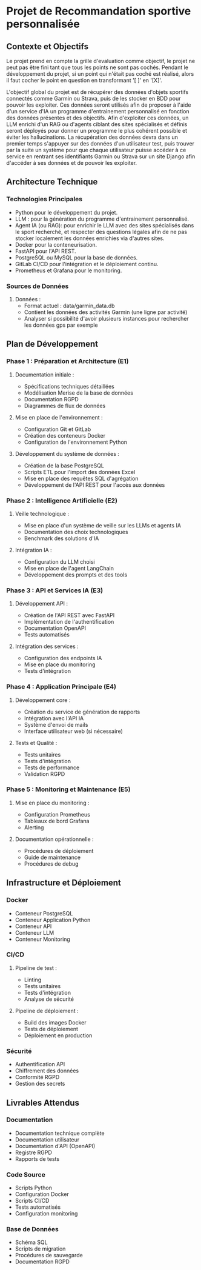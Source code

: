 # Projet de Recommandation sportive personnalisée

## Contexte et Objectifs
Le projet prend en compte la grille d'evaluation comme objectif, le projet ne peut pas être fini tant que tous les points ne sont pas cochés.
Pendant le développement du projet, si un point qui n'était pas coché est réalisé, alors il faut cocher le point en question en transformant '[ ]' en '[X]'.

L'objectif global du projet est de récupérer des données d'objets sportifs connectés comme Garmin ou Strava, puis de les stocker en BDD pour pouvoir les exploiter. Ces données seront utilisés afin de proposer à l'aide d'un service d'IA un programme d'entrainement personnalisé en fonction des données présentes et des objectifs. Afin d'exploiter ces données, un LLM enrichi d'un RAG ou d'agents ciblant des sites spécialisés et définis seront déployés pour donner un programme le plus cohérent possible et éviter les hallucinations. La récupération des données devra dans un premier temps s'appuyer sur des données d'un utilisateur test, puis trouver par la suite un système pour que chaque utilisateur puisse accéder à ce service en rentrant ses identifiants Garmin ou Strava sur un site Django afin d'accéder à ses données et de pouvoir les exploiter.

## Architecture Technique

### Technologies Principales
- Python pour le développement du projet.
- LLM : pour la génération du programme d'entrainement personnalisé.
- Agent IA (ou RAG): pour enrichir le LLM avec des sites spécialisés dans le sport recherché, et respecter des questions légales afin de ne pas stocker localement les données enrichies via d'autres sites.
- Docker pour la conteneurisation.
- FastAPI pour l'API REST.
- PostgreSQL ou MySQL pour la base de données.
- GitLab CI/CD pour l'intégration et le déploiement continu.
- Prometheus et Grafana pour le monitoring.

### Sources de Données
1. Données :
   - Format actuel : data/garmin_data.db
   - Contient les données des activités Garmin (une ligne par activité)
   - Analyser si possibilité d'avoir plusieurs instances pour rechercher les données gps par exemple

## Plan de Développement

### Phase 1 : Préparation et Architecture (E1)
1. Documentation initiale :
   - Spécifications techniques détaillées
   - Modélisation Merise de la base de données
   - Documentation RGPD
   - Diagrammes de flux de données

2. Mise en place de l'environnement :
   - Configuration Git et GitLab
   - Création des conteneurs Docker
   - Configuration de l'environnement Python

3. Développement du système de données :
   - Création de la base PostgreSQL
   - Scripts ETL pour l'import des données Excel
   - Mise en place des requêtes SQL d'agrégation
   - Développement de l'API REST pour l'accès aux données

### Phase 2 : Intelligence Artificielle (E2)
1. Veille technologique :
   - Mise en place d'un système de veille sur les LLMs et agents IA
   - Documentation des choix technologiques
   - Benchmark des solutions d'IA

2. Intégration IA :
   - Configuration du LLM choisi
   - Mise en place de l'agent LangChain
   - Développement des prompts et des tools

### Phase 3 : API et Services IA (E3)
1. Développement API :
   - Création de l'API REST avec FastAPI
   - Implémentation de l'authentification
   - Documentation OpenAPI
   - Tests automatisés

2. Intégration des services :
   - Configuration des endpoints IA
   - Mise en place du monitoring
   - Tests d'intégration

### Phase 4 : Application Principale (E4)
1. Développement core :
   - Création du service de génération de rapports
   - Intégration avec l'API IA
   - Système d'envoi de mails
   - Interface utilisateur web (si nécessaire)

2. Tests et Qualité :
   - Tests unitaires
   - Tests d'intégration
   - Tests de performance
   - Validation RGPD

### Phase 5 : Monitoring et Maintenance (E5)
1. Mise en place du monitoring :
   - Configuration Prometheus
   - Tableaux de bord Grafana
   - Alerting

2. Documentation opérationnelle :
   - Procédures de déploiement
   - Guide de maintenance
   - Procédures de debug

## Infrastructure et Déploiement

### Docker
- Conteneur PostgreSQL
- Conteneur Application Python
- Conteneur API
- Conteneur LLM
- Conteneur Monitoring

### CI/CD
1. Pipeline de test :
   - Linting
   - Tests unitaires
   - Tests d'intégration
   - Analyse de sécurité

2. Pipeline de déploiement :
   - Build des images Docker
   - Tests de déploiement
   - Déploiement en production

### Sécurité
- Authentification API
- Chiffrement des données
- Conformité RGPD
- Gestion des secrets

## Livrables Attendus

### Documentation
- Documentation technique complète
- Documentation utilisateur
- Documentation d'API (OpenAPI)
- Registre RGPD
- Rapports de tests

### Code Source
- Scripts Python
- Configuration Docker
- Scripts CI/CD
- Tests automatisés
- Configuration monitoring

### Base de Données
- Schéma SQL
- Scripts de migration
- Procédures de sauvegarde
- Documentation RGPD